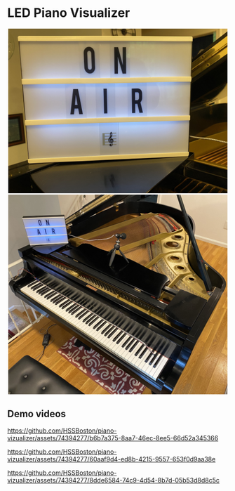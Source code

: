 # LED Piano Visualizer

<p align="center">
  <img src="images/on-air.jpg" width="500"></a>
  <img src="images/piano.jpg" width="500"></a>
</p>


## Demo videos

https://github.com/HSSBoston/piano-vizualizer/assets/74394277/b6b7a375-8aa7-46ec-8ee5-66d52a345366

https://github.com/HSSBoston/piano-vizualizer/assets/74394277/60aaf9d4-ed8b-4215-9557-653f0d9aa38e

https://github.com/HSSBoston/piano-vizualizer/assets/74394277/8dde6584-74c9-4d54-8b7d-05b53d8d8c5c

